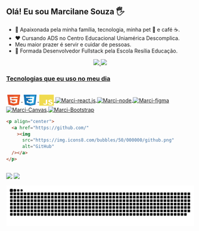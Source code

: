 ## Olá! Eu sou Marcilane Souza 🖐️


- 🔭 Apaixonada pela minha família, tecnologia, minha pet 🐶 e café ☕.
- ❤ Cursando ADS no Centro Educacional Uniamérica Descomplica.
- Meu maior prazer é servir e cuidar de pessoas. 
- 🌱 Formada Desenvolvedor Fullstack pela Escola Resília Educação.


<div align="center">
  <a href="https://github.com/MarcilaneSouza">
  <img height="180em" src="https://github-readme-stats.vercel.app/api?username=marcilanesouza&show_icons=true&theme=dracula&include_all_commits=true&count_private=true"/>
  <img height="180em" src="https://github-readme-stats.vercel.app/api/top-langs/?username=marcilanesouza&show_icons=true&theme=dracula&include_all_commits=true&count_private=true"/>
</div>
    
### Tecnologias que eu uso no meu dia
  
<div style="display: inline_block"><br>
       
  <img align="center" alt="Marci-HTML" height="30" width="40" src="https://raw.githubusercontent.com/devicons/devicon/master/icons/html5/html5-original.svg">
  <img align="center" alt="Marci-CSS" height="30" width="40" src="https://raw.githubusercontent.com/devicons/devicon/master/icons/css3/css3-original.svg">
  <img align="center" alt="Marci-Js" height="30" width="40" src="https://raw.githubusercontent.com/devicons/devicon/master/icons/javascript/javascript-plain.svg">
  <img align="center" alt="Marci-react.js" height="30" width="40" src="https://cdn.jsdelivr.net/gh/devicons/devicon/icons/react/react-original.svg" />
  <img align="center" alt="Marci-node" height="30" width="40"  src="https://cdn.jsdelivr.net/gh/devicons/devicon/icons/nodejs/nodejs-plain.svg" />
  <img align="center" alt="Marci-figma" height="30" width="40" src="https://cdn.jsdelivr.net/gh/devicons/devicon/icons/figma/figma-original.svg" />
  <img align="center" alt="Marci-Canvas" height="30" width="40" src="https://cdn.jsdelivr.net/gh/devicons/devicon/icons/canva/canva-original.svg" />
  <img align="center" alt="Marci-Bootstrap" height="30" width="40" src="https://cdn.jsdelivr.net/gh/devicons/devicon/icons/bootstrap/bootstrap-original.svg" />
  
</div>

```html
<p align="center">
  <a href="https://github.com/"
    ><img
      src="https://img.icons8.com/bubbles/50/000000/github.png"
      alt="GitHub"
  /></a>
</p>
```

    
##
    
<div>
     <a href="https://www.linkedin.com/in/marcilane-souza-9427bb69/" target="_blank"><img src="https://img.shields.io/badge/-LinkedIn-%230077B5?style=for-the-badge&logo=linkedin&logoColor=white" target="_blank"></a> 
       <a href="https://twitter.com/marcilane_de" target="_blank"><img src="https://img.shields.io/badge/-Twitter-%230077B5?style=for-the-badge&logo=twitter&logoColor=white" target="_blank"></a> 
       
  ![Snake animation](https://github.com/GabrielTSR/GabrielTSR/blob/output/github-contribution-grid-snake.svg)
  
</div>

    
     
          
          
